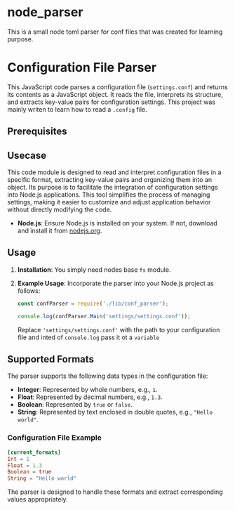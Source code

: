 # node_parser
This is a small node toml parser for conf files that was created for learning purpose.
# Configuration File Parser

This JavaScript code parses a configuration file (`settings.conf`) and returns its contents as a JavaScript object. It reads the file, interprets its structure, and extracts key-value pairs for configuration settings.
This project was mainly writen to learn how to read a `.config` file.

## Prerequisites

## Usecase
This code module is designed to read and interpret configuration files in a specific format, extracting key-value pairs and organizing them into an object. Its purpose is to facilitate the integration of configuration settings into Node.js applications. This tool simplifies the process of managing settings, making it easier to customize and adjust application behavior without directly modifying the code.

- **Node.js**: Ensure Node.js is installed on your system. If not, download and install it from [nodejs.org](https://nodejs.org/).

## Usage

1. **Installation**: You simply need nodes base `fs` module.

2. **Example Usage**: Incorporate the parser into your Node.js project as follows:

   ```javascript
   const confParser = require('./lib/conf_parser');

   console.log(confParser.Main('settings/settings.conf'));
   ```

   Replace `'settings/settings.conf'` with the path to your configuration file and inted of `console.log` pass it ot a `variable`

## Supported Formats

The parser supports the following data types in the configuration file:

- **Integer**: Represented by whole numbers, e.g., `1`.
- **Float**: Represented by decimal numbers, e.g., `1.3`.
- **Boolean**: Represented by `true` or `false`.
- **String**: Represented by text enclosed in double quotes, e.g., `"Hello world"`.

### Configuration File Example

```conf
[current_formats]
Int = 1
Float = 1.3
Boolean = true
String = "Hello world"
```

The parser is designed to handle these formats and extract corresponding values appropriately.
